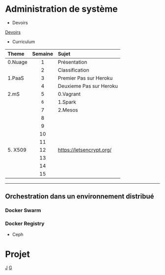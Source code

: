# Administration de système


* Devoirs

[Devoirs](DEVOIRS.md)


* Curriculum  

| Theme      | Semaine  | Sujet                                                |
|:-----------|:--------:|:-----------------------------------------------------|  
|0.Nuage     | 1        | Présentation                                         |
|            | 2        | Classification                                       |
|1.PaaS      | 3        | Premier Pas sur Heroku                               |
|            | 4        | Deuxieme Pas sur Heroku                              |
|2.mS        | 5        | 0.Vagrant                                            |
|            | `6`        | 1.Spark                                             |
|            | 7        | 2.Mesos                                              |
|            | 8        |                                                      |
|            | 9        |                                                      |
|            | 10       |                                                      |
|            | 11       |                                                      |
|5. X509     | 12       | https://letsencrypt.org/                             |
|            | 13       |                                                      |
|            | 14       |                                                      |
|            | 15       |                                                      |


-------------------

## Orchestration dans un environnement distribué

### Docker Swarm

### Docker Registry
- Ceph

# Projet

[J](http://myusernamesite.wordpress.com)
[G](http://ultimateguidetomesos.wordpress.com)
